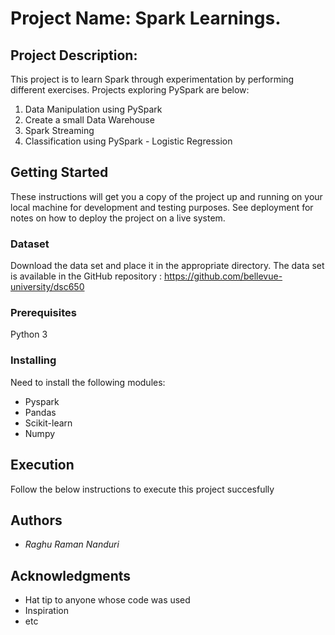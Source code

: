 # Project Name: Spark Learnings.

## Project Description: 

This project is to learn Spark through experimentation by performing different exercises. Projects exploring PySpark are below:

1) Data Manipulation using PySpark
2) Create a small Data Warehouse
3) Spark Streaming
4) Classification using PySpark - Logistic Regression

## Getting Started

These instructions will get you a copy of the project up and running on your local machine for development and testing purposes. See deployment for notes on how to deploy the project on a live system.


### Dataset

Download the data set and place it in the appropriate directory. The data set is available in the GitHub repository : https://github.com/bellevue-university/dsc650



### Prerequisites

Python 3



### Installing

Need to install the following modules:

* Pyspark
* Pandas
* Scikit-learn
* Numpy


## Execution

Follow the below instructions to execute this project succesfully


## Authors

- *Raghu Raman Nanduri* 


## Acknowledgments

* Hat tip to anyone whose code was used
* Inspiration
* etc

